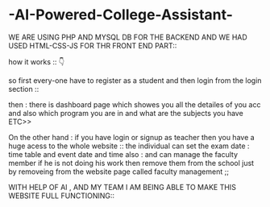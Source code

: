 # -AI-Powered-College-Assistant-

WE ARE USING PHP AND MYSQL DB FOR THE BACKEND AND WE HAD USED HTML-CSS-JS FOR THR FRONT END PART::

how it works :: 👇

  so first every-one have to register as a student and then login from the login section :: 

  then : there is dashboard page which showes you all the detailes of you acc and also which program you are in and what are the subjects you have ETC>>

On the other hand : if you have login or signup as teacher then you have a huge acess to the whole website :: 
  the individual can set the exam date : time table and event date and time also : and can manage the faculty member if he is not doing his work then remove them from the school just by removeing from the website page called faculty management ;;


WITH HELP OF AI  , AND MY TEAM I AM BEING ABLE TO MAKE THIS WEBSITE FULL FUNCTIONING:: 
